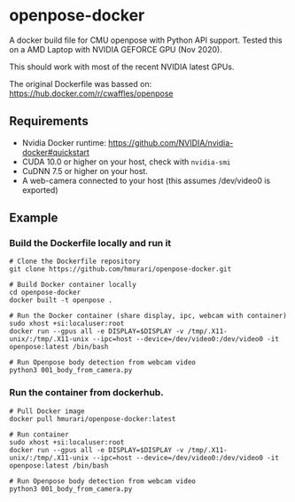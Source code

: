 # openpose-docker
A docker build file for CMU openpose with Python API support. Tested this on a AMD Laptop with NVIDIA GEFORCE GPU (Nov 2020).

This should work with most of the recent NVIDIA latest GPUs.

The original Dockerfile was bassed on:
https://hub.docker.com/r/cwaffles/openpose

## Requirements
- Nvidia Docker runtime: https://github.com/NVIDIA/nvidia-docker#quickstart
- CUDA 10.0 or higher on your host, check with `nvidia-smi`
- CuDNN 7.5 or higher on your host.
- A web-camera connected to your host (this assumes /dev/video0 is exported)

## Example
### Build the Dockerfile locally and run it
```
# Clone the Dockerfile repository
git clone https://github.com/hmurari/openpose-docker.git

# Build Docker container locally
cd openpose-docker
docker built -t openpose .

# Run the Docker container (share display, ipc, webcam with container)
sudo xhost +si:localuser:root
docker run --gpus all -e DISPLAY=$DISPLAY -v /tmp/.X11-unix/:/tmp/.X11-unix --ipc=host --device=/dev/video0:/dev/video0 -it openpose:latest /bin/bash

# Run Openpose body detection from webcam video
python3 001_body_from_camera.py
```

### Run the container from dockerhub.
```
# Pull Docker image
docker pull hmurari/openpose-docker:latest

# Run container
sudo xhost +si:localuser:root
docker run --gpus all -e DISPLAY=$DISPLAY -v /tmp/.X11-unix/:/tmp/.X11-unix --ipc=host --device=/dev/video0:/dev/video0 -it openpose:latest /bin/bash

# Run Openpose body detection from webcam video
python3 001_body_from_camera.py
```





